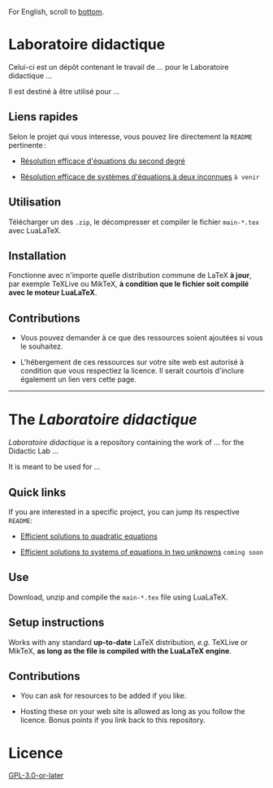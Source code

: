 For English, scroll to [bottom](#the-laboratoire-didactique).

# Laboratoire didactique

Celui-ci est un dépôt contenant le travail de ... pour le Laboratoire didactique ...

Il est destiné à être utilisé pour ...

## Liens rapides

Selon le projet qui vous interesse, vous pouvez lire directement la `README` pertinente :

- [Résolution efficace d'équations du second degré](./equations-quadratiques/README.md)

- [Résolution efficace de systèmes d'équations à deux inconnues]() `à venir`

## Utilisation

Télécharger un des `.zip`, le décompresser et compiler le fichier `main-*.tex` avec LuaLaTeX.

## Installation

Fonctionne avec n'importe quelle distribution commune de LaTeX **à jour**, par exemple TeXLive ou MikTeX, **à condition que le fichier soit compilé avec le moteur LuaLaTeX**.

## Contributions

- Vous pouvez demander à ce que des ressources soient ajoutées si vous le souhaitez.

- L'hébergement de ces ressources sur votre site web est autorisé à condition que vous respectiez la licence.  Il serait courtois d'inclure également un lien vers cette page.

***

# The *Laboratoire didactique*

*Laboratoire didactique* is a repository containing the work of ... for the Didactic Lab ...

It is meant to be used for ...

## Quick links

If you are interested in a specific project, you can jump its respective `README`:

- [Efficient solutions to quadratic equations](./equations-quadratiques/README.md)

- [Efficient solutions to systems of equations in two unknowns]() `coming soon`

## Use

Download, unzip and compile the `main-*.tex` file using LuaLaTeX.

## Setup instructions

Works with any standard **up-to-date** LaTeX distribution, *e.g.* TeXLive or MikTeX, **as long as the file is compiled with the LuaLaTeX engine**.

## Contributions

- You can ask for resources to be added if you like.

- Hosting these on your web site is allowed as long as you follow the licence. Bonus points if you link back to this repository.


# Licence

[GPL-3.0-or-later](https://www.gnu.org/licenses/gpl-3.0.html)
